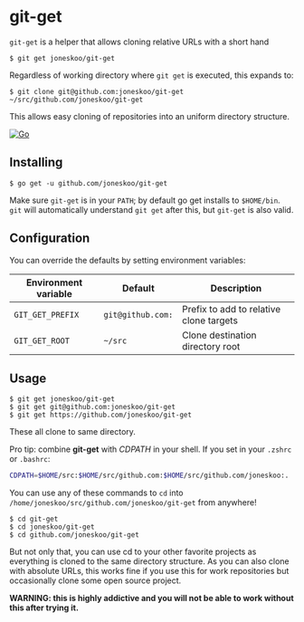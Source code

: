 # git-get

`git-get` is a helper that allows cloning relative URLs with a short hand

    $ git get joneskoo/git-get

Regardless of working directory where `git get` is executed, this expands to:

    $ git clone git@github.com:joneskoo/git-get ~/src/github.com/joneskoo/git-get

This allows easy cloning of repositories into an uniform
directory structure.

[![Go](https://github.com/joneskoo/git-get/workflows/Go/badge.svg)](https://github.com/joneskoo/git-get/actions?query=workflow%3AGo)

## Installing

    $ go get -u github.com/joneskoo/git-get

Make sure `git-get` is in your `PATH`; by default go get
installs to `$HOME/bin`. `git` will automatically understand
`git get` after this, but `git-get` is also valid.

## Configuration

You can override the defaults by setting environment variables:

| Environment variable | Default           | Description                                |
| -------------------- | ----------------- | ------------------------------------------ |
| `GIT_GET_PREFIX`     | `git@github.com:` | Prefix to add to relative clone targets    |
| `GIT_GET_ROOT`       | `~/src`           | Clone destination directory root           |

## Usage

    $ git get joneskoo/git-get
    $ git get git@github.com:joneskoo/git-get
    $ git get https://github.com/joneskoo/git-get

These all clone to same directory.

Pro tip: combine **git-get** with *CDPATH* in your shell. If you set in your `.zshrc` or `.bashrc`:

```bash
CDPATH=$HOME/src:$HOME/src/github.com:$HOME/src/github.com/joneskoo:.
```

You can use any of these commands to `cd` into `/home/joneskoo/src/github.com/joneskoo/git-get`
from anywhere!

    $ cd git-get
    $ cd joneskoo/git-get
    $ cd github.com/joneskoo/git-get

But not only that, you can use cd to your other favorite projects as everything
is cloned to the same directory structure. As you can also clone with absolute
URLs, this works fine if you use this for work repositories but occasionally
clone some open source project.

**WARNING: this is highly addictive and you will not be able to work without this after trying it.**
